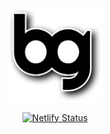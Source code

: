 <p align="center">
    <a href="https://bradgarropy.com">
        <img alt="bg" src="/static/bg-shadow.png" width="150">
    </a>
</p>

<p align="center">
    <a href="https://app.netlify.com/sites/bradgarropy/deploys">
        <img alt="Netlify Status" src="https://api.netlify.com/api/v1/badges/e8759e98-cc7d-443a-968e-f1b2419273fe/deploy-status">
    </a>
</p>
